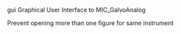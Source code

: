 
gui Graphical User Interface to MIC_GalvoAnalog

Prevent opening more than one figure for same instrument
